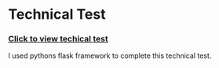 # Technical Test

### [Click to view techical test](http://noirlex1.pythonanywhere.com/)

I used pythons flask framework to complete this technical test.

